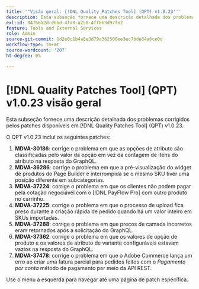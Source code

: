 ```yaml
---
title: '"Visão geral: [!DNL Quality Patches Tool] (QPT) v1.0.23'''
description: Esta subseção fornece uma descrição detalhada dos problemas corrigidos pelos patches disponíveis em [!DNL Quality Patches Tool] (QPT) v1.0.23.
exl-id: 84766a2d-e6bd-4fa8-a258-4ff863d97fe2
feature: Tools and External Services
role: Admin
source-git-commit: 1d2e0c1b4a8e3d79a362500ee3ec7bde84a6ce0d
workflow-type: tm+mt
source-wordcount: '207'
ht-degree: 0%

---
```


# [!DNL Quality Patches Tool] (QPT) v1.0.23 visão geral

Esta subseção fornece uma descrição detalhada dos problemas corrigidos pelos patches disponíveis em [!DNL Quality Patches Tool] (QPT) v1.0.23.

O QPT v1.0.23 inclui os seguintes patches:

1. **MDVA-30186**: corrige o problema em que as opções de atributo são classificadas pelo valor da opção em vez da contagem de itens do atributo na resposta do GraphQL.
1. **MDVA-36286**: corrige o problema em que a pré-visualização do widget de produtos do Page Builder é interrompida se o mesmo SKU tiver uma posição diferente em subcategorias.
1. **MDVA-37224**: corrige o problema em que os clientes não podem pagar pela cotação negociável com o [!DNL PayFlow Pro] com outro produto no carrinho.
1. **MDVA-37225**: corrige o problema em que o processo de upload fica preso durante a criação rápida de pedido quando há um valor inteiro em SKUs importadas.
1. **MDVA-37288**: corrige o problema em que preços de camada incorretos eram retornados após a solicitação do GraphQL.
1. **MDVA-37362**: corrige o problema em que os valores de opção de produto e os valores de atributo de variante configuráveis estavam vazios na resposta do GraphQL.
1. **MDVA-37478**: corrige o problema em que o Adobe Commerce lança um erro ao criar uma fatura parcial para pedidos feitos com o *Pagamento por conta* método de pagamento por meio da API REST.

Use o menu à esquerda para navegar até uma página de patch específica.
